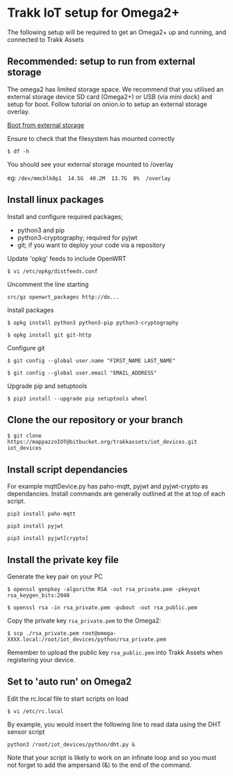 # Trakk IoT setup for Omega2+

The following setup will be required to get an Omega2+ up and running, and connected to Trakk Assets

## Recommended: setup to run from external storage

The omega2 has limited storage space. We recommend that you utilised an external storage device SD card (Omega2+) or USB (via mini dock) and setup for boot. Follow tutorial on onion.io to setup an external storage overlay.

[Boot from external storage](https://docs.onion.io/omega2-docs/boot-from-external-storage.html)

Ensure to check that the filesystem has mounted correctly

`$ df -h`

You should see your external storage mounted to /overlay

eg: `/dev/mmcblk0p1  14.5G  40.2M  13.7G  0%  /overlay`

## Install linux packages

Install and configure required packages; 
- python3 and pip
- python3-cryptography; required for pyjwt
- git; if you want to deploy your code via a repository

Update 'opkg' feeds to include OpenWRT

`$ vi /etc/opkg/distfeeds.conf`

Uncomment the line starting

`src/gz openwrt_packages http://do...`

Install packages

`$ opkg install python3 python3-pip python3-cryptography`

`$ opkg install git git-http`

Configure git

`$ git config --global user.name "FIRST_NAME LAST_NAME"`

`$ git config --global user.email "EMAIL_ADDRESS"`

Upgrade pip and setuptools

`$ pip3 install --upgrade pip setuptools wheel`

## Clone the our repository or your branch

`$ git clone https://mappazzoIOT@bitbucket.org/trakkassets/iot_devices.git iot_devices`

## Install script dependancies

For example mqttDevice.py has paho-mqtt, pyjwt and pyjwt-crypto as dependancies. Install commands are generally outlined at the at top of each script.

`pip3 install paho-mqtt`

`pip3 install pyjwt`

`pip3 install pyjwt[crypto]`

## Install the private key file

Generate the key pair on your PC

`$ openssl genpkey -algorithm RSA -out rsa_private.pem -pkeyopt rsa_keygen_bits:2048`

`$ openssl rsa -in rsa_private.pem -pubout -out rsa_public.pem`

Copy the private key `rsa_private.pem` to the Omega2:

`$ scp ./rsa_private.pem root@omega-XXXX.local:/root/iot_devices/python/rsa_private.pem`

Remember to upload the public key `rsa_public.pem` into Trakk Assets when registering your device.

## Set to 'auto run' on Omega2

Edit the rc.local file to start scripts on load

`$ vi /etc/rc.local`

By example, you would insert the following line to read data using the DHT sensor script

`python3 /root/iot_devices/python/dht.py &`

Note that your script is likely to work on an infinate loop and so you must not forget to add the ampersand (&) to the end of the command.